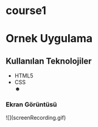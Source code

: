 # course1
<h1>Ornek Uygulama</h1>
<p></p>
<h2>Kullanılan Teknolojiler</h2>
<ul>
    <li>HTML5</li>
    <li>CSS</li>☻
</ul>
<h3>Ekran Görüntüsü</h3>
![](screenRecording.gif)
